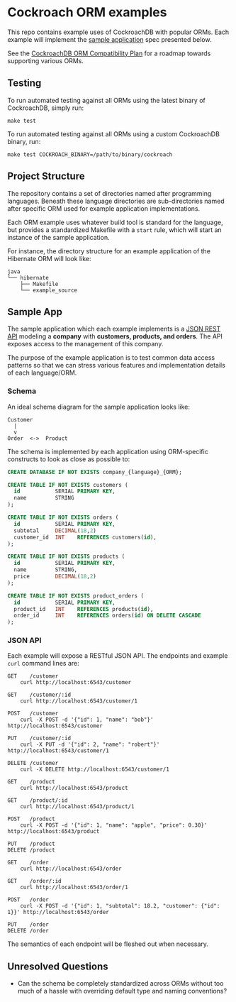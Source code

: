 # Cockroach ORM examples

This repo contains example uses of CockroachDB with popular ORMs.
Each example will implement the [sample application](#sample-app)
spec presented below.

See the [CockroachDB ORM Compatibility Plan](https://docs.google.com/a/cockroachlabs.com/spreadsheets/d/17A0EflPqI9yhargK0n4tSw2WogQuVc5YeK-VFmKvXHM/edit?usp=sharing)
for a roadmap towards supporting various ORMs.

## Testing

To run automated testing against all ORMs using the latest binary of CockroachDB,
simply run:

```
make test
```

To run automated testing against all ORMs using a custom CockroachDB binary, run:

```
make test COCKROACH_BINARY=/path/to/binary/cockroach
```

## Project Structure

The repository contains a set of directories named after programming
languages. Beneath these language directories are sub-directories
named after specific ORM used for example application implementations.

Each ORM example uses whatever build tool is standard for the language,
but provides a standardized Makefile with a `start` rule, which will
start an instance of the sample application.

For instance, the directory structure for an example application of the
Hibernate ORM will look like:

```
java
└── hibernate
    ├── Makefile
    └── example_source
```

## Sample App

The sample application which each example implements is a [JSON REST API](#json-api)
modeling a **company** with **customers, products, and orders**. The API
exposes access to the management of this company.

The purpose of the example application is to test common data access patterns
so that we can stress various features and implementation details of each
language/ORM.

### Schema

An ideal schema diagram for the sample application looks like:

```
Customer
  |
  v
Order  <->  Product
```

The schema is implemented by each application using ORM-specific constructs to look as
close as possible to:

```sql
CREATE DATABASE IF NOT EXISTS company_{language}_{ORM};

CREATE TABLE IF NOT EXISTS customers (
  id           SERIAL PRIMARY KEY,
  name         STRING
);

CREATE TABLE IF NOT EXISTS orders (
  id           SERIAL PRIMARY KEY,
  subtotal     DECIMAL(18,2)
  customer_id  INT    REFERENCES customers(id),
);

CREATE TABLE IF NOT EXISTS products (
  id           SERIAL PRIMARY KEY,
  name         STRING,
  price        DECIMAL(18,2)
);

CREATE TABLE IF NOT EXISTS product_orders (
  id           SERIAL PRIMARY KEY,
  product_id   INT    REFERENCES products(id),
  order_id     INT    REFERENCES orders(id) ON DELETE CASCADE
);
```

### JSON API

Each example will expose a RESTful JSON API. The endpoints and example `curl`
command lines are:

```
GET    /customer
    curl http://localhost:6543/customer

GET    /customer/:id
    curl http://localhost:6543/customer/1

POST   /customer
    curl -X POST -d '{"id": 1, "name": "bob"}' http://localhost:6543/customer

PUT    /customer/:id
    curl -X PUT -d '{"id": 2, "name": "robert"}' http://localhost:6543/customer/1

DELETE /customer
    curl -X DELETE http://localhost:6543/customer/1

GET    /product
    curl http://localhost:6543/product

GET    /product/:id
    curl http://localhost:6543/product/1

POST   /product
    curl -X POST -d '{"id": 1, "name": "apple", "price": 0.30}' http://localhost:6543/product

PUT    /product
DELETE /product

GET    /order
    curl http://localhost:6543/order

GET    /order/:id
    curl http://localhost:6543/order/1

POST   /order
    curl -X POST -d '{"id": 1, "subtotal": 18.2, "customer": {"id": 1}}' http://localhost:6543/order

PUT    /order
DELETE /order
```

The semantics of each endpoint will be fleshed out when necessary.

## Unresolved Questions

- Can the schema be completely standardized across ORMs without too
  much of a hassle with overriding default type and naming conventions?
